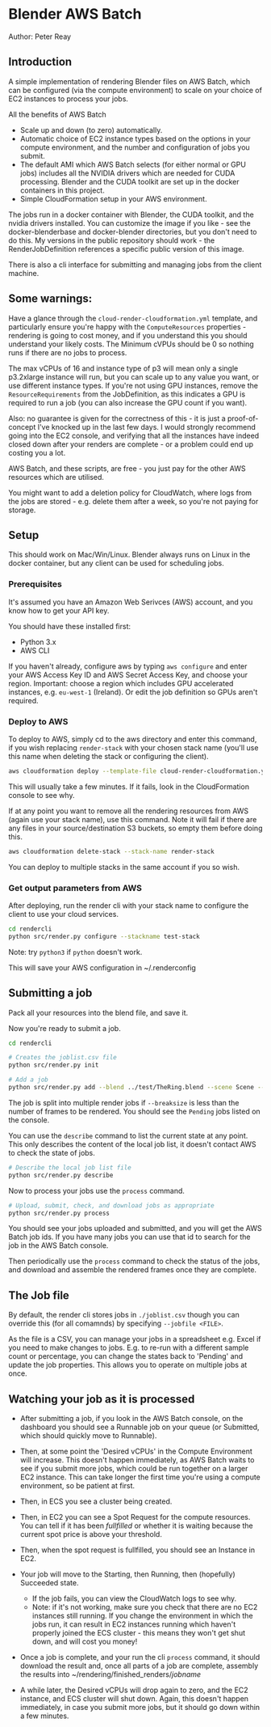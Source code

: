 # Blender AWS Batch

Author: Peter Reay

## Introduction

A simple implementation of rendering Blender files on AWS Batch, which can be configured (via the compute environment) to scale on your choice of EC2 instances to process your jobs.

All the benefits of AWS Batch

- Scale up and down (to zero) automatically.
- Automatic choice of EC2 instance types based on the options in your compute environment, and the number and configuration of jobs you submit.
- The default AMI which AWS Batch selects (for either normal or GPU jobs) includes all the NVIDIA drivers which are needed for CUDA processing. Blender and the CUDA toolkit are set up in the docker containers in this project.
- Simple CloudFormation setup in your AWS environment.

The jobs run in a docker container with Blender, the CUDA toolkit, and the nvidia drivers installed. You can customize the image if you like - see the docker-blenderbase and docker-blender directories, but you don't need to do this. My versions in the public repository should work - the RenderJobDefinition references a specific public version of this image.

There is also a cli interface for submitting and managing jobs from the client machine.

## Some warnings:

Have a glance through the `cloud-render-cloudformation.yml` template, and particularly ensure you're happy with the `ComputeResources` properties - rendering is going to cost money, and if you understand this you should understand your likely costs. The Minimum cVPUs should be 0 so nothing runs if there are no jobs to process. 

The max vCPUs of 16 and instance type of p3 will mean only a single p3.2xlarge instance will run, but you can scale up to any value you want, or use different instance types. If you're not using GPU instances, remove the `ResourceRequirements` from the JobDefinition, as this indicates a GPU is required to run a job (you can also increase the GPU count if you want).

Also: no guarantee is given for the correctness of this - it is just a proof-of-concept I've knocked up in the last few days. I would strongly recommend going into the EC2 console, and verifying that all the instances have indeed closed down after your renders are complete - or a problem could end up costing you a lot.

AWS Batch, and these scripts, are free - you just pay for the other AWS resources which are utilised. 

You might want to add a deletion policy for CloudWatch, where logs from the jobs are stored - e.g. delete them after a week, so you're not paying for storage.

## Setup

This should work on Mac/Win/Linux. Blender always runs on Linux in the docker container, but any client can be used for scheduling jobs.

### Prerequisites

It's assumed you have an Amazon Web Serivces (AWS) account, and you know how to get your API key.

You should have these installed first:

- Python 3.x 
- AWS CLI

If you haven't already, configure aws by typing `aws configure` and enter your AWS Access Key ID and AWS Secret Access Key, and choose your region. Important: choose a region which includes GPU accelerated instances, e.g. `eu-west-1` (Ireland). Or edit the job definition so GPUs aren't required.

### Deploy to AWS

To deploy to AWS, simply cd to the aws directory and enter this command, if you wish replacing `render-stack` with your chosen stack name (you'll use this name when deleting the stack or configuring the client). 

```sh
aws cloudformation deploy --template-file cloud-render-cloudformation.yml --stack-name render-stack --capabilities CAPABILITY_IAM
```

This will usually take a few minutes. If it fails, look in the CloudFormation console to see why.

If at any point you want to remove all the rendering resources from AWS (again use your stack name), use this command. Note it will fail if there are any files in your source/destination S3 buckets, so empty them before doing this.
```sh
aws cloudformation delete-stack --stack-name render-stack
```

You can deploy to multiple stacks in the same account if you so wish.

### Get output parameters from AWS

After deploying, run the render cli with your stack name to configure the client to use your cloud services.

```sh
cd rendercli
python src/render.py configure --stackname test-stack
```

Note: try `python3` if `python` doesn't work. 

This will save your AWS configuration in ~/.renderconfig

## Submitting a job

Pack all your resources into the blend file, and save it.

Now you're ready to submit a job.

```sh
cd rendercli

# Creates the joblist.csv file
python src/render.py init

# Add a job
python src/render.py add --blend ../test/TheRing.blend --scene Scene --samples 128 --percentage 100 --startframe 1 --endframe 2 --breaksize 1
```

The job is split into multiple render jobs if `--breaksize` is less than the number of frames to be rendered. You should see the `Pending` jobs listed on the console.

You can use the `describe` command to list the current state at any point. This only describes the content of the local job list, it doesn't contact AWS to check the state of jobs.

```sh
# Describe the local job list file
python src/render.py describe
```

Now to process your jobs use the `process` command.

```sh
# Upload, submit, check, and download jobs as appropriate
python src/render.py process
```

You should see your jobs uploaded and submitted, and you will get the AWS Batch job ids. If you have many jobs you can use that id to search for the job in the AWS Batch console.

Then periodically use the `process` command to check the status of the jobs, and download and assemble the rendered frames once they are complete.

## The Job file

By default, the render cli stores jobs in `./joblist.csv` though you can override this (for all comamnds) by specifying `--jobfile <FILE>`.

As the file is a CSV, you can manage your jobs in a spreadsheet e.g. Excel if you need to make changes to jobs. E.g. to re-run with a different sample count or percentage, you can change the states back to 'Pending' and update the job properties. This allows you to operate on multiple jobs at once.

## Watching your job as it is processed

- After submitting a job, if you look in the AWS Batch console, on the dashboard you should see a Runnable job on your queue (or Submitted, which should quickly move to Runnable). 

- Then, at some point the 'Desired vCPUs' in the Compute Environment will increase. This doesn't happen immediately, as AWS Batch waits to see if you submit more jobs, which could be run together on a larger EC2 instance. This can take longer the first time you're using a compute environment, so be patient at first. 

- Then, in ECS you see a cluster being created.

- Then, in EC2 you can see a Spot Request for the compute resources. You can tell if it has been *fullfilled* or whether it is waiting because the current spot price is above your threshold.

- Then, when the spot request is fullfilled, you should see an Instance in EC2.

- Your job will move to the Starting, then Running, then (hopefully) Succeeded state.

  - If the job fails, you can view the CloudWatch logs to see why.
  - Note: if it's not working, make sure you check that there are no EC2 instances still running. If you change the environment in which the jobs run, it can result in EC2 instances running which haven't properly joined the ECS cluster - this means they won't get shut down, and will cost you money!

- Once a job is complete, and your run the cli `process` command, it should download the result and, once all parts of a job are complete, assembly the results into ~/rendering/finished_renders/*jobname*

- A while later, the Desired vCPUs will drop again to zero, and the EC2 instance, and ECS cluster will shut down. Again, this doesn't happen immediately, in case you submit more jobs, but it should go down within a few minutes.
